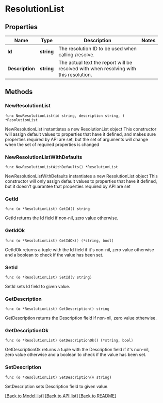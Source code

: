 # ResolutionList

## Properties

Name | Type | Description | Notes
------------ | ------------- | ------------- | -------------
**Id** | **string** | The resolution ID to be used when calling /resolve. | 
**Description** | **string** | The actual text the report will be resolved with when resolving with this resolution. | 

## Methods

### NewResolutionList

`func NewResolutionList(id string, description string, ) *ResolutionList`

NewResolutionList instantiates a new ResolutionList object
This constructor will assign default values to properties that have it defined,
and makes sure properties required by API are set, but the set of arguments
will change when the set of required properties is changed

### NewResolutionListWithDefaults

`func NewResolutionListWithDefaults() *ResolutionList`

NewResolutionListWithDefaults instantiates a new ResolutionList object
This constructor will only assign default values to properties that have it defined,
but it doesn't guarantee that properties required by API are set

### GetId

`func (o *ResolutionList) GetId() string`

GetId returns the Id field if non-nil, zero value otherwise.

### GetIdOk

`func (o *ResolutionList) GetIdOk() (*string, bool)`

GetIdOk returns a tuple with the Id field if it's non-nil, zero value otherwise
and a boolean to check if the value has been set.

### SetId

`func (o *ResolutionList) SetId(v string)`

SetId sets Id field to given value.


### GetDescription

`func (o *ResolutionList) GetDescription() string`

GetDescription returns the Description field if non-nil, zero value otherwise.

### GetDescriptionOk

`func (o *ResolutionList) GetDescriptionOk() (*string, bool)`

GetDescriptionOk returns a tuple with the Description field if it's non-nil, zero value otherwise
and a boolean to check if the value has been set.

### SetDescription

`func (o *ResolutionList) SetDescription(v string)`

SetDescription sets Description field to given value.



[[Back to Model list]](../README.md#documentation-for-models) [[Back to API list]](../README.md#documentation-for-api-endpoints) [[Back to README]](../README.md)


